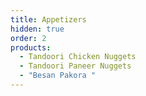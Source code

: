 ```yaml
---
title: Appetizers
hidden: true
order: 2
products:
  - Tandoori Chicken Nuggets
  - Tandoori Paneer Nuggets
  - "Besan Pakora "
---
```

